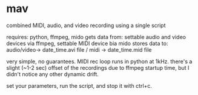 # mav
combined MIDI, audio, and video recording using a single script

requires: python, ffmpeg, mido
gets data from: settable audio and video devices via ffmpeg, settable MIDI device bia mido
stores data to: audio/video-> date_time.avi file / midi -> date_time.mid file

very simple, no guarantees. MIDI rec loop runs in python at 1kHz.
there's a slight (~1-2 sec) offset of the recordings due to ffmpeg startup time, but I didn't notice any other dynamic drift.

set your parameters, run the script, and stop it with ctrl+c.